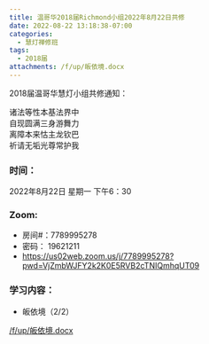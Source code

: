 ```yaml
---
title: 温哥华2018届Richmond小组2022年8月22日共修
date: 2022-08-22 13:18:38-07:00
categories:
  - 慧灯禅修班
tags:
  - 2018届
attachments: /f/up/皈依境.docx
---
```

2018届温哥华慧灯小组共修通知：

诸法等性本基法界中\
自现圆满三身游舞力\
离障本来怙主龙钦巴\
祈请无垢光尊常护我

### 时间：

2022年8月22日 星期一 下午6：30

### Zoom:

* 房间#：7789995278
* 密码： 19621211
* <https://us02web.zoom.us/j/7789995278?pwd=VjZmbWJFY2k2K0E5RVB2cTNIQmhqUT09>

### 学习内容：

* 皈依境（2/2）

[/f/up/皈依境.docx](/f/up/皈依境.docx)